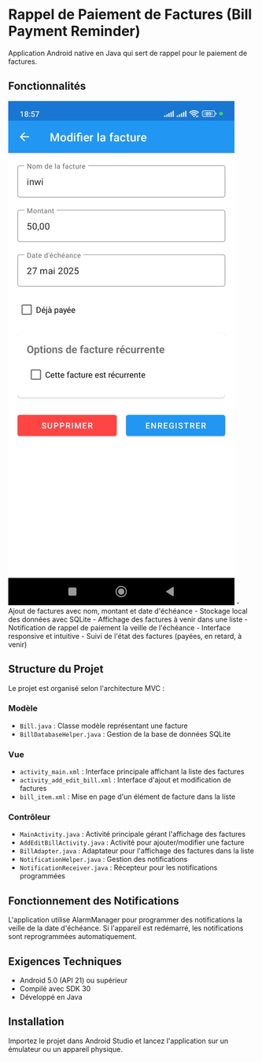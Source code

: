 # Rappel de Paiement de Factures (Bill Payment Reminder)

Application Android native en Java qui sert de rappel pour le paiement de factures.

## Fonctionnalités
<img src="2.jpeg">
- Ajout de factures avec nom, montant et date d'échéance
- Stockage local des données avec SQLite
- Affichage des factures à venir dans une liste
- Notification de rappel de paiement la veille de l'échéance
- Interface responsive et intuitive
- Suivi de l'état des factures (payées, en retard, à venir)

## Structure du Projet

Le projet est organisé selon l'architecture MVC :

### Modèle

- `Bill.java` : Classe modèle représentant une facture
- `BillDatabaseHelper.java` : Gestion de la base de données SQLite

### Vue

- `activity_main.xml` : Interface principale affichant la liste des factures
- `activity_add_edit_bill.xml` : Interface d'ajout et modification de factures
- `bill_item.xml` : Mise en page d'un élément de facture dans la liste

### Contrôleur

- `MainActivity.java` : Activité principale gérant l'affichage des factures
- `AddEditBillActivity.java` : Activité pour ajouter/modifier une facture
- `BillAdapter.java` : Adaptateur pour l'affichage des factures dans la liste
- `NotificationHelper.java` : Gestion des notifications
- `NotificationReceiver.java` : Récepteur pour les notifications programmées

## Fonctionnement des Notifications

L'application utilise AlarmManager pour programmer des notifications la veille de la date d'échéance. Si l'appareil est redémarré, les notifications sont reprogrammées automatiquement.

## Exigences Techniques

- Android 5.0 (API 21) ou supérieur
- Compilé avec SDK 30
- Développé en Java

## Installation

Importez le projet dans Android Studio et lancez l'application sur un émulateur ou un appareil physique.
#
